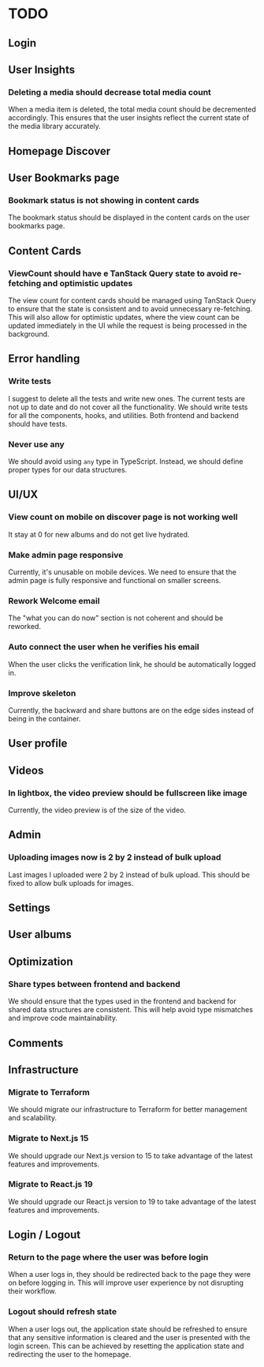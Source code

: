 # TODO

## Login

## User Insights

### Deleting a media should decrease total media count

When a media item is deleted, the total media count should be decremented accordingly. This ensures that the user insights reflect the current state of the media library accurately.

## Homepage Discover

## User Bookmarks page

### Bookmark status is not showing in content cards

The bookmark status should be displayed in the content cards on the user bookmarks page.

## Content Cards

### ViewCount should have e TanStack Query state to avoid re-fetching and optimistic updates

The view count for content cards should be managed using TanStack Query to ensure that the state is consistent and to avoid unnecessary re-fetching. This will also allow for optimistic updates, where the view count can be updated immediately in the UI while the request is being processed in the background.

## Error handling

### Write tests

I suggest to delete all the tests and write new ones. The current tests are not up to date and do not cover all the functionality. We should write tests for all the components, hooks, and utilities. Both frontend and backend should have tests.

### Never use any

We should avoid using `any` type in TypeScript. Instead, we should define proper types for our data structures.

## UI/UX

### View count on mobile on discover page is not working well

It stay at 0 for new albums and do not get live hydrated.

### Make admin page responsive

Currently, it's unusable on mobile devices. We need to ensure that the admin page is fully responsive and functional on smaller screens.

### Rework Welcome email

The "what you can do now" section is not coherent and should be reworked.

### Auto connect the user when he verifies his email

When the user clicks the verification link, he should be automatically logged in.

### Improve skeleton

Currently, the backward and share buttons are on the edge sides instead of being in the container.

## User profile

## Videos

### In lightbox, the video preview should be fullscreen like image

Currently, the video preview is of the size of the video.

## Admin

### Uploading images now is 2 by 2 instead of bulk upload

Last images I uploaded were 2 by 2 instead of bulk upload. This should be fixed to allow bulk uploads for images.

## Settings

## User albums

## Optimization

### Share types between frontend and backend

We should ensure that the types used in the frontend and backend for shared data structures are consistent. This will help avoid type mismatches and improve code maintainability.

## Comments

## Infrastructure

### Migrate to Terraform

We should migrate our infrastructure to Terraform for better management and scalability.

### Migrate to Next.js 15

We should upgrade our Next.js version to 15 to take advantage of the latest features and improvements.

### Migrate to React.js 19

We should upgrade our React.js version to 19 to take advantage of the latest features and improvements.

## Login / Logout

### Return to the page where the user was before login

When a user logs in, they should be redirected back to the page they were on before logging in. This will improve user experience by not disrupting their workflow.

### Logout should refresh state

When a user logs out, the application state should be refreshed to ensure that any sensitive information is cleared and the user is presented with the login screen. This can be achieved by resetting the application state and redirecting the user to the homepage.
